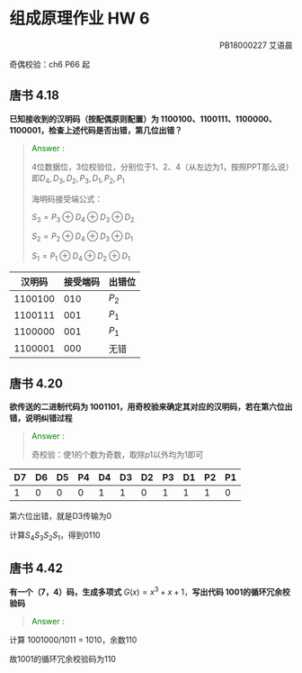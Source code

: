 # 组成原理作业 HW 6

<p align="right">PB18000227 艾语晨</p>

奇偶校验：ch6 P66 起

## 唐书 4.18

**已知接收到的汉明码（按配偶原则配置）为 1100100、1100111、1100000、1100001，检查上述代码是否出错，第几位出错？**

> <font color=green>Answer :</font>
>
> 4位数据位，3位校验位，分别位于1、2、4（从左边为1，按照PPT那么说）即$D_4,D_3,D_2,P_3,D_1,P_2,P_1$
>
> 海明码接受端公式：
>
> $S_3=P_3\oplus D_4\oplus D_3\oplus D_2$
>
> $S_2=P_2\oplus D_4\oplus D_3\oplus D_1$
>
> $S_1=P_1\oplus D_4\oplus D_2\oplus D_1$

| 汉明码  | 接受端码 | 出错位 |
| ------- | -------- | ------ |
| 1100100 | 010      | $P_2$  |
| 1100111 | 001      | $P_1$  |
| 1100000 | 001      | $P_1$  |
| 1100001 | 000      | 无错   |

## 唐书 4.20

**欲传送的二进制代码为 1001101，用奇校验来确定其对应的汉明码，若在第六位出错，说明纠错过程**

> <font color=green>Answer :</font>
>
> 奇校验：使1的个数为奇数，取除p1以外均为1即可

| D7   | D6   | D5   | P4   | D4   | D3   | D2   | P3   | D1   | P2   | P1   |
| ---- | ---- | ---- | ---- | ---- | ---- | ---- | ---- | ---- | ---- | ---- |
| 1    | 0    | 0    | 0    | 1    | 1    | 0    | 1    | 1    | 1    | 0    |

第六位出错，就是D3传输为0

计算$S_4S_3S_2S_1$，得到0110

## 唐书 4.42

**有一个（7，4）码，生成多项式** $G(x)=x^3+x+1$，**写出代码 1001的循环冗余校验码**

> <font color=green>Answer :</font>

计算 1001000/1011 = 1010，余数110

故1001的循环冗余校验码为110